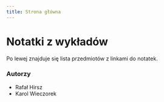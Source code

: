```yaml
---
title: Strona główna
---
```


# Notatki z wykładów

Po lewej znajduje się lista przedmiotów z linkami do notatek.

### Autorzy

- Rafał Hirsz
- Karol Wieczorek